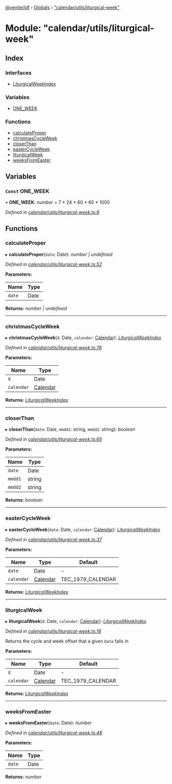 [@venite/ldf](../README.md) › [Globals](../globals.md) › ["calendar/utils/liturgical-week"](_calendar_utils_liturgical_week_.md)

# Module: "calendar/utils/liturgical-week"

## Index

### Interfaces

* [LiturgicalWeekIndex](../interfaces/_calendar_utils_liturgical_week_.liturgicalweekindex.md)

### Variables

* [ONE_WEEK](_calendar_utils_liturgical_week_.md#const-one_week)

### Functions

* [calculateProper](_calendar_utils_liturgical_week_.md#calculateproper)
* [christmasCycleWeek](_calendar_utils_liturgical_week_.md#christmascycleweek)
* [closerThan](_calendar_utils_liturgical_week_.md#closerthan)
* [easterCycleWeek](_calendar_utils_liturgical_week_.md#eastercycleweek)
* [liturgicalWeek](_calendar_utils_liturgical_week_.md#liturgicalweek)
* [weeksFromEaster](_calendar_utils_liturgical_week_.md#weeksfromeaster)

## Variables

### `Const` ONE_WEEK

• **ONE_WEEK**: *number* = 7 * 24 * 60 * 60 * 1000

*Defined in [calendar/utils/liturgical-week.ts:9](https://github.com/gbj/venite/blob/5b275c88/ldf/src/calendar/utils/liturgical-week.ts#L9)*

## Functions

###  calculateProper

▸ **calculateProper**(`date`: Date): *number | undefined*

*Defined in [calendar/utils/liturgical-week.ts:52](https://github.com/gbj/venite/blob/5b275c88/ldf/src/calendar/utils/liturgical-week.ts#L52)*

**Parameters:**

Name | Type |
------ | ------ |
`date` | Date |

**Returns:** *number | undefined*

___

###  christmasCycleWeek

▸ **christmasCycleWeek**(`d`: Date, `calendar`: [Calendar](../classes/_calendar_calendar_.calendar.md)): *[LiturgicalWeekIndex](../interfaces/_calendar_utils_liturgical_week_.liturgicalweekindex.md)*

*Defined in [calendar/utils/liturgical-week.ts:76](https://github.com/gbj/venite/blob/5b275c88/ldf/src/calendar/utils/liturgical-week.ts#L76)*

**Parameters:**

Name | Type |
------ | ------ |
`d` | Date |
`calendar` | [Calendar](../classes/_calendar_calendar_.calendar.md) |

**Returns:** *[LiturgicalWeekIndex](../interfaces/_calendar_utils_liturgical_week_.liturgicalweekindex.md)*

___

###  closerThan

▸ **closerThan**(`date`: Date, `mmdd1`: string, `mmdd2`: string): *boolean*

*Defined in [calendar/utils/liturgical-week.ts:65](https://github.com/gbj/venite/blob/5b275c88/ldf/src/calendar/utils/liturgical-week.ts#L65)*

**Parameters:**

Name | Type |
------ | ------ |
`date` | Date |
`mmdd1` | string |
`mmdd2` | string |

**Returns:** *boolean*

___

###  easterCycleWeek

▸ **easterCycleWeek**(`date`: Date, `calendar`: [Calendar](../classes/_calendar_calendar_.calendar.md)): *[LiturgicalWeekIndex](../interfaces/_calendar_utils_liturgical_week_.liturgicalweekindex.md)*

*Defined in [calendar/utils/liturgical-week.ts:37](https://github.com/gbj/venite/blob/5b275c88/ldf/src/calendar/utils/liturgical-week.ts#L37)*

**Parameters:**

Name | Type | Default |
------ | ------ | ------ |
`date` | Date | - |
`calendar` | [Calendar](../classes/_calendar_calendar_.calendar.md) | TEC_1979_CALENDAR |

**Returns:** *[LiturgicalWeekIndex](../interfaces/_calendar_utils_liturgical_week_.liturgicalweekindex.md)*

___

###  liturgicalWeek

▸ **liturgicalWeek**(`d`: Date, `calendar`: [Calendar](../classes/_calendar_calendar_.calendar.md)): *[LiturgicalWeekIndex](../interfaces/_calendar_utils_liturgical_week_.liturgicalweekindex.md)*

*Defined in [calendar/utils/liturgical-week.ts:18](https://github.com/gbj/venite/blob/5b275c88/ldf/src/calendar/utils/liturgical-week.ts#L18)*

Returns the cycle and week offset that a given `Date` falls in

**Parameters:**

Name | Type | Default |
------ | ------ | ------ |
`d` | Date | - |
`calendar` | [Calendar](../classes/_calendar_calendar_.calendar.md) | TEC_1979_CALENDAR |

**Returns:** *[LiturgicalWeekIndex](../interfaces/_calendar_utils_liturgical_week_.liturgicalweekindex.md)*

___

###  weeksFromEaster

▸ **weeksFromEaster**(`date`: Date): *number*

*Defined in [calendar/utils/liturgical-week.ts:48](https://github.com/gbj/venite/blob/5b275c88/ldf/src/calendar/utils/liturgical-week.ts#L48)*

**Parameters:**

Name | Type |
------ | ------ |
`date` | Date |

**Returns:** *number*
